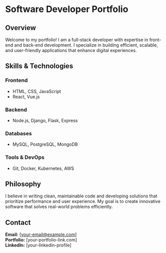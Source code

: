 # Software Developer Portfolio

## Overview

Welcome to my portfolio! I am a full-stack developer with expertise in front-end and back-end development. I specialize in building efficient, scalable, and user-friendly applications that enhance digital experiences.

## Skills & Technologies

### Frontend

- HTML, CSS, JavaScript
- React, Vue.js

### Backend

- Node.js, Django, Flask, Express

### Databases

- MySQL, PostgreSQL, MongoDB

### Tools & DevOps

- Git, Docker, Kubernetes, AWS

## Philosophy

I believe in writing clean, maintainable code and developing solutions that prioritize performance and user experience. My goal is to create innovative software that solves real-world problems efficiently.

## Contact

**Email:** [your-email@example.com]  
**Portfolio:** [your-portfolio-link.com]  
**LinkedIn:** [your-linkedin-profile]
